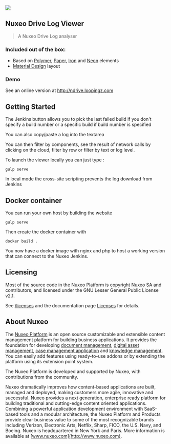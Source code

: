 ![](https://avatars1.githubusercontent.com/u/460607?v=3&s=200)
## Nuxeo Drive Log Viewer

> A Nuxeo Drive Log analyser

### Included out of the box:

* Based on [Polymer](https://www.polymer-project.org/), [Paper](https://elements.polymer-project.org/browse?package=paper-elements), [Iron](https://elements.polymer-project.org/browse?package=iron-elements) and [Neon](https://elements.polymer-project.org/browse?package=neon-elements) elements
* [Material Design](http://www.google.com/design/spec/material-design/introduction.html) layout

### Demo
See an online version at http://ndrive.loopingz.com


## Getting Started

The Jenkins button allows you to pick the last failed build if you don't specify a build number or a specific build if build number is specified

You can also copy/paste a log into the textarea

You can then filter by components, see the result of network calls by clicking on the cloud, filter by row or filter by text or log level.

To launch the viewer locally you can just type :

```
gulp serve
```

In local mode the cross-site scripting prevents the log download from Jenkins

## Docker container

You can run your own host by building the website

```
gulp serve
```

Then create the docker container with

```
docker build .
```
You now have a docker image with nginx and php to host a working version that can connect to the Nuxeo Jenkins.

## Licensing

Most of the source code in the Nuxeo Platform is copyright Nuxeo SA and
contributors, and licensed under the GNU Lesser General Public License v2.1.

See [/licenses](/licenses) and the documentation page [Licenses](http://doc.nuxeo.com/x/gIK7) for details.

## About Nuxeo

The [Nuxeo Platform](http://www.nuxeo.com/products/content-management-platform/) is an open source customizable and extensible content management platform for building business applications. It provides the foundation for developing [document management](http://www.nuxeo.com/solutions/document-management/), [digital asset management](http://www.nuxeo.com/solutions/digital-asset-management/), [case management application](http://www.nuxeo.com/solutions/case-management/) and [knowledge management](http://www.nuxeo.com/solutions/advanced-knowledge-base/). You can easily add features using ready-to-use addons or by extending the platform using its extension point system.

The Nuxeo Platform is developed and supported by Nuxeo, with contributions from the community.

Nuxeo dramatically improves how content-based applications are built, managed and deployed, making customers more agile, innovative and successful. Nuxeo provides a next generation, enterprise ready platform for building traditional and cutting-edge content oriented applications. Combining a powerful application development environment with SaaS-based tools and a modular architecture, the Nuxeo Platform and Products provide clear business value to some of the most recognizable brands including Verizon, Electronic Arts, Netflix, Sharp, FICO, the U.S. Navy, and Boeing. Nuxeo is headquartered in New York and Paris. More information is available at [www.nuxeo.com](http://www.nuxeo.com).

